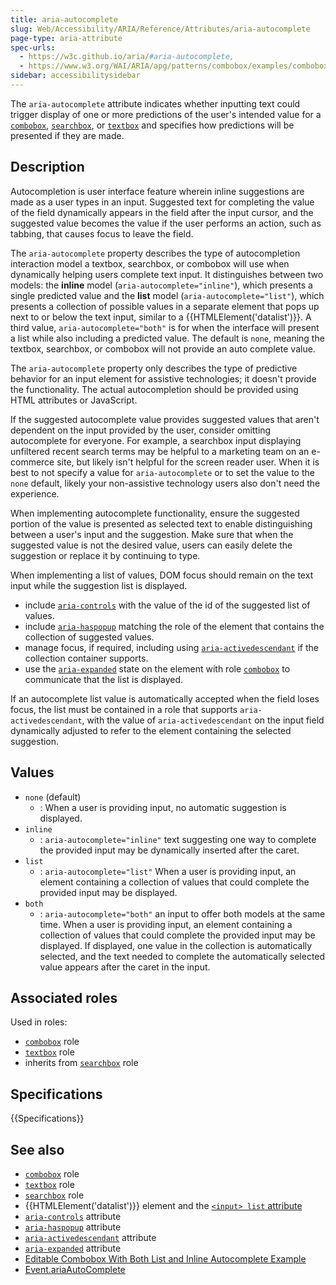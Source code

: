 ```yaml
---
title: aria-autocomplete
slug: Web/Accessibility/ARIA/Reference/Attributes/aria-autocomplete
page-type: aria-attribute
spec-urls:
  - https://w3c.github.io/aria/#aria-autocomplete,
  - https://www.w3.org/WAI/ARIA/apg/patterns/combobox/examples/combobox-autocomplete-both/
sidebar: accessibilitysidebar
---
```


The `aria-autocomplete` attribute indicates whether inputting text could trigger display of one or more predictions of the user's intended value for a [`combobox`](/en-US/docs/Web/Accessibility/ARIA/Reference/Roles/combobox_role), [`searchbox`](/en-US/docs/Web/Accessibility/ARIA/Reference/Roles/searchbox_role), or [`textbox`](/en-US/docs/Web/Accessibility/ARIA/Reference/Roles/textbox_role) and specifies how predictions will be presented if they are made.

## Description

Autocompletion is user interface feature wherein inline suggestions are made as a user types in an input. Suggested text for completing the value of the field dynamically appears in the field after the input cursor, and the suggested value becomes the value if the user performs an action, such as tabbing, that causes focus to leave the field.

The `aria-autocomplete` property describes the type of autocompletion interaction model a textbox, searchbox, or combobox will use when dynamically helping users complete text input. It distinguishes between two models: the **inline** model (`aria-autocomplete="inline"`), which presents a single predicted value and the **list** model (`aria-autocomplete="list"`), which presents a collection of possible values in a separate element that pops up next to or below the text input, similar to a {{HTMLElement('datalist')}}. A third value, `aria-autocomplete="both"` is for when the interface will present a list while also including a predicted value. The default is `none`, meaning the textbox, searchbox, or combobox will not provide an auto complete value.

The `aria-autocomplete` property only describes the type of predictive behavior for an input element for assistive technologies; it doesn't provide the functionality. The actual autocompletion should be provided using HTML attributes or JavaScript.

If the suggested autocomplete value provides suggested values that aren't dependent on the input provided by the user, consider omitting autocomplete for everyone. For example, a searchbox input displaying unfiltered recent search terms may be helpful to a marketing team on an e-commerce site, but likely isn't helpful for the screen reader user. When it is best to not specify a value for `aria-autocomplete` or to set the value to the `none` default, likely your non-assistive technology users also don't need the experience.

When implementing autocomplete functionality, ensure the suggested portion of the value is presented as selected text to enable distinguishing between a user's input and the suggestion. Make sure that when the suggested value is not the desired value, users can easily delete the suggestion or replace it by continuing to type.

When implementing a list of values, DOM focus should remain on the text input while the suggestion list is displayed.

- include [`aria-controls`](/en-US/docs/Web/Accessibility/ARIA/Reference/Attributes/aria-controls) with the value of the id of the suggested list of values.
- include [`aria-haspopup`](/en-US/docs/Web/Accessibility/ARIA/Reference/Attributes/aria-haspopup) matching the role of the element that contains the collection of suggested values.
- manage focus, if required, including using [`aria-activedescendant`](/en-US/docs/Web/Accessibility/ARIA/Reference/Attributes/aria-activedescendant) if the collection container supports.
- use the [`aria-expanded`](/en-US/docs/Web/Accessibility/ARIA/Reference/Attributes/aria-expanded) state on the element with role [`combobox`](/en-US/docs/Web/Accessibility/ARIA/Reference/Roles/combobox_role) to communicate that the list is displayed.

If an autocomplete list value is automatically accepted when the field loses focus, the list must be contained in a role that supports `aria-activedescendant`, with the value of `aria-activedescendant` on the input field dynamically adjusted to refer to the element containing the selected suggestion.

## Values

- `none` (default)
  - : When a user is providing input, no automatic suggestion is displayed.
- `inline`
  - : `aria-autocomplete="inline"` text suggesting one way to complete the provided input may be dynamically inserted after the caret.
- `list`
  - : `aria-autocomplete="list"` When a user is providing input, an element containing a collection of values that could complete the provided input may be displayed.
- `both`
  - : `aria-autocomplete="both"` an input to offer both models at the same time. When a user is providing input, an element containing a collection of values that could complete the provided input may be displayed. If displayed, one value in the collection is automatically selected, and the text needed to complete the automatically selected value appears after the caret in the input.

## Associated roles

Used in roles:

- [`combobox`](/en-US/docs/Web/Accessibility/ARIA/Reference/Roles/combobox_role) role
- [`textbox`](/en-US/docs/Web/Accessibility/ARIA/Reference/Roles/textbox_role) role
- inherits from [`searchbox`](/en-US/docs/Web/Accessibility/ARIA/Reference/Roles/searchbox_role) role

## Specifications

{{Specifications}}

## See also

- [`combobox`](/en-US/docs/Web/Accessibility/ARIA/Reference/Roles/combobox_role) role
- [`textbox`](/en-US/docs/Web/Accessibility/ARIA/Reference/Roles/textbox_role) role
- [`searchbox`](/en-US/docs/Web/Accessibility/ARIA/Reference/Roles/searchbox_role) role
- {{HTMLElement('datalist')}} element and the [`<input> list` attribute](/en-US/docs/Web/HTML/Reference/Element/input#list)
- [`aria-controls`](/en-US/docs/Web/Accessibility/ARIA/Reference/Attributes/aria-controls) attribute
- [`aria-haspopup`](/en-US/docs/Web/Accessibility/ARIA/Reference/Attributes/aria-haspopup) attribute
- [`aria-activedescendant`](/en-US/docs/Web/Accessibility/ARIA/Reference/Attributes/aria-activedescendant) attribute
- [`aria-expanded`](/en-US/docs/Web/Accessibility/ARIA/Reference/Attributes/aria-expanded) attribute
- [Editable Combobox With Both List and Inline Autocomplete Example](https://www.w3.org/TR/wai-aria-practices-1.2/examples/combobox/combobox-autocomplete-both.html)
- [Event.ariaAutoComplete](/en-US/docs/Web/API/Element/ariaAutoComplete)
